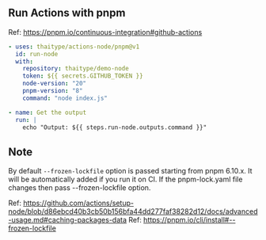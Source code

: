 ## Run Actions with pnpm

Ref: https://pnpm.io/continuous-integration#github-actions

```yaml
- uses: thaitype/actions-node/pnpm@v1
  id: run-node
  with: 
    repository: thaitype/demo-node
    token: ${{ secrets.GITHUB_TOKEN }}
    node-version: "20"
    pnpm-version: "8"
    command: "node index.js"

- name: Get the output
  run: |
    echo "Output: ${{ steps.run-node.outputs.command }}"
```

## Note
By default `--frozen-lockfile` option is passed starting from pnpm 6.10.x. It will be automatically added if you run it on CI. If the pnpm-lock.yaml file changes then pass --frozen-lockfile option.

Ref: https://github.com/actions/setup-node/blob/d86ebcd40b3cb50b156bfa44dd277faf38282d12/docs/advanced-usage.md#caching-packages-data
Ref: https://pnpm.io/cli/install#--frozen-lockfile